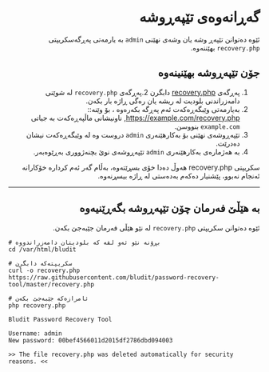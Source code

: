 <div dir="rtl">

# گەڕانەوەی تێپەڕوشە
<!-- position: 4 -->

ئێوە دەتوانن تێپەڕ وشە یان وشەی نهێنی   `admin` بە یارمەتی پەڕگەسکریپتی `recovery.php` بهێننەوە.

<h2 id="how-to-recover-the-password">جۆن تێپەڕوشە بهێنینەوە</h2>

1. پەڕگەی [recovery.php](https://raw.githubusercontent.com/bludit/password-recovery-tool/master/recovery.php) دابگرن
2.پەڕگەی `recovery.php` لە شوێنی دامەزراندنی بلودیت لە ریشە یان رەگی ڕاژە بار بکەن.
3. بەیارمەتی وێبگەڕەکەت ئەم پەڕگە بکەرەوە ، بۆ وێنە:: https://example.com/recovery.php, ناونیشانی ماڵپەڕەکەت بە جیاتی `example.com` بنووسن.
4. تێپەڕوشەی نهێنی بۆ بەکارهێنەری `admin` دروست وە لە وێبگەڕەکەت نیشان دەدرێت.
5. بە هەژمارەی بەکارهێنەری `admin` تێپەڕوشەی نوێ بچنەژووری بەڕێوەبەر.

سکریپتی recovery.php هەوڵ دەدا خۆی بسڕێتەوە، بەڵام گەر ئەم کردارە  خۆکارانە ئەنجام نەبوو، پێشنیار دەکەم بەدەستی لە ڕاژە بیسڕنەوە.

---

<h2 id="how-to-recover-the-password-via-command-line">بە هێڵێ فەرمان چۆن تێپەڕوشە بگەڕێنیەوە</h2>

ئێوە دەتوانن سکریپتی `recovery.php` لە نێو هێڵی فەرمان جێبەجێ بکەن.
</div>

```
# بڕۆنە نێو ئەو لقە کە بلودیتان دامەزراندووە
cd /var/html/bludit

# سکریپتەکە دابگرن
curl -o recovery.php https://raw.githubusercontent.com/bludit/password-recovery-tool/master/recovery.php

# ئامرازەکە جێبەجێ بکەن
php recovery.php
```

```
Bludit Password Recovery Tool

Username: admin
New password: 00bef4566011d2015df2786dbd094003

>> The file recovery.php was deleted automatically for security reasons. <<
```
